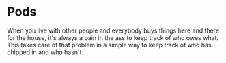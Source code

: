 # Pods

When you live with other people and everybody buys things here and there for the house, it's always a pain in the ass to keep track of who owes what.  This takes care of that problem in a simple way to keep track of who has chipped in and who hasn't.